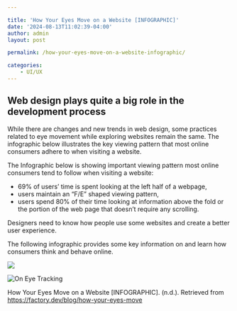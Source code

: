 ```yaml
---

title: 'How Your Eyes Move on a Website [INFOGRAPHIC]'
date: '2024-08-13T11:02:39-04:00'
author: admin
layout: post

permalink: /how-your-eyes-move-on-a-website-infographic/

categories:
    - UI/UX
---
```


## Web design plays quite a big role in the development process

While there are changes and new trends in web design, some practices related to eye movement while exploring websites remain the same. The infographic below illustrates the key viewing pattern that most online consumers adhere to when visiting a website.

The Infographic below is showing important viewing pattern most online consumers tend to follow when visiting a website:

- 69% of users’ time is spent looking at the left half of a webpage,
- users maintain an “F/E” shaped viewing pattern,
- users spend 80% of their time looking at information above the fold or the portion of the web page that doesn’t require any scrolling.

Designers need to know how people use some websites and create a better user experience.  
  
The following infographic provides some key information on and learn how consumers think and behave online.  

![](https://d28hck101xajo9.cloudfront.net/uploads/2014/01/eye-tracking.jpg)

![On Eye Tracking](https://image-control-storage.s3.amazonaws.com/2024/08/13105636/image-163.png)

How Your Eyes Move on a Website \[INFOGRAPHIC\]. (n.d.). Retrieved from https://factory.dev/blog/how-your-eyes-move